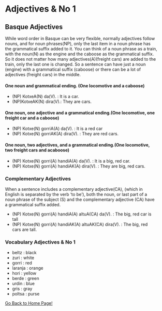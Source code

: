# ​Adjectives &amp; No 1

## Basque Adjectives

While word order in Basque can be very flexible, normally adjectives follow nouns, and for noun phrases(NP), only the last item in a noun phrase has the grammatical suffix added to it. You can think of a noun phrase as a train, with the noun(N) as the engine and the caboose as the grammatical suffix. So it does not matter how many adjectives(A)(freight cars) are added to the train, only the last one is changed. So a sentence can have just a noun (engine) with a grammatical suffix (caboose) or there can be a lot of adjectives (freight cars) in the middle.

#### One noun and grammatical ending. (One locomotive and a caboose)

*   (NP) KotxeA(N) da(V). : It is a car.
*   (NP)KotxeAK(N) dira(V).: They are cars.

#### One noun, one adjective and a grammatical ending.(One locomotive, one freight car and a caboose)

*   (NP) Kotxe(N) gorriA(A) da(V). : It is a red car
*   (NP) Kotxe(N) gorriAK(A) dira(V). : They are red cars.

#### One noun, two adjectives, and a grammatical ending.(One locomotive, two freight cars and acaboose)

*   (NP) Kotxe(N) gorri(A) handiA(A) da(V). : It is a big, red car.
*   (NP) Kotxe(N) gorri(A) handiAK(A) dira(V). : They are big, red cars.

### Complementary Adjectives

When a sentence includes a complementary adjective(CA), (which in English is separated by the verb ‘to be’), both the noun, or last part of a noun phrase of the subject (S) and the complementary adjective (CA) have a grammatical suffix added.
* (NP) Kotxe(N) gorri(A) handiA(A) altuA(CA) da(V). : The big, red car is tall
* (NP) Kotxe(N) gorri(A) handiAK(A) altuAK(CA) dira(V). : The big, red cars are tall.

### Vocabulary Adjectives &amp; No 1

*   beltz : black
*   zuri : white
*   gorri : red
*   laranja : orange
*   hori : yellow
*   berde : green
*   urdin : blue
*   gris : gray
*   poltsa : purse

[ Go Back to Home Page!](..)